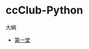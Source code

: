 # ccClub-Python

大綱

- [第一堂](http://nbviewer.jupyter.org/github/jshuang0520/ccClub-Python/blob/master/2017.09.28%20ccClub%20-%201.ipynb)
